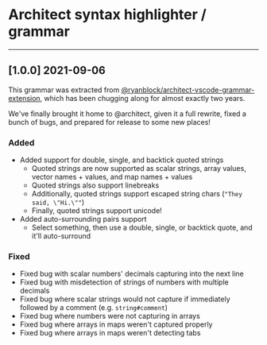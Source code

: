 # Architect syntax highlighter / grammar

---

## [1.0.0] 2021-09-06

This grammar was extracted from [@ryanblock/architect-vscode-grammar-extension](https://github.com/ryanblock/architect-vscode-grammar-extension), which has been chugging along for almost exactly two years.

We've finally brought it home to @architect, given it a full rewrite, fixed a bunch of bugs, and prepared for release to some new places!


### Added

- Added support for double, single, and backtick quoted strings
  - Quoted strings are now supported as scalar strings, array values, vector names + values, and map names + values
  - Quoted strings also support linebreaks
  - Additionally, quoted strings support escaped string chars (`"They said, \"Hi.\""`)
  - Finally, quoted strings support unicode!
- Added auto-surrounding pairs support
  - Select something, then use a double, single, or backtick quote, and it'll auto-surround


### Fixed

- Fixed bug with scalar numbers' decimals capturing into the next line
- Fixed bug with misdetection of strings of numbers with multiple decimals
- Fixed bug where scalar strings would not capture if immediately followed by a comment (e.g. `string#comment`)
- Fixed bug where numbers were not capturing in arrays
- Fixed bug where arrays in maps weren't captured properly
- Fixed bug where arrays in maps weren't detecting tabs
